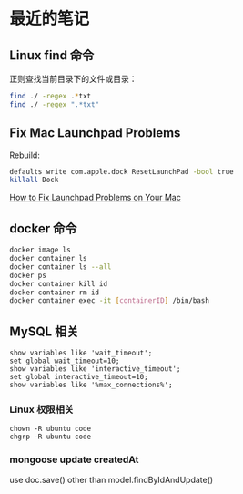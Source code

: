 # 最近的笔记

## Linux find 命令

正则查找当前目录下的文件或目录：

```bash
find ./ -regex .*txt
find ./ -regex ".*txt"
```

## Fix Mac Launchpad Problems

Rebuild:

```bash
defaults write com.apple.dock ResetLaunchPad -bool true
killall Dock
```

[How to Fix Launchpad Problems on Your Mac](https://www.lifewire.com/fix-launchpad-problems-in-os-x-2259966)

## docker 命令

```bash
docker image ls
docker container ls
docker container ls --all
docker ps
docker container kill id
docker container rm id
docker container exec -it [containerID] /bin/bash
```

## MySQL 相关

```
show variables like 'wait_timeout';
set global wait_timeout=10;
show variables like 'interactive_timeout';
set global interactive_timeout=10;
show variables like '%max_connections%';
```

### Linux 权限相关

```
chown -R ubuntu code
chgrp -R ubuntu code
```

### mongoose update createdAt

use doc.save() other than model.findByIdAndUpdate()
